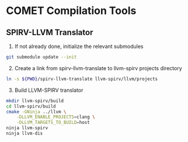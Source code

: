 # COMET Compilation Tools


## SPIRV-LLVM Translator
1. If not already done, initialize the relevant submodules
```bash
git submodule update --init
```
2. Create a link from spirv-llvm-translate to llvm-spirv projects directory
```bash
ln -s ${PWD}/spirv-llvm-translate llvm-spirv/llvm/projects
```
3. Build LLVM-SPIRV translator
```bash
mkdir llvm-spirv/build
cd llvm-spirv/build
cmake -GNinja ../llvm \
    -DLLVM_ENABLE_PROJECTS=clang \
    -DLLVM_TARGETS_TO_BUILD=host
ninja llvm-spirv
ninja llvm-dis
```
